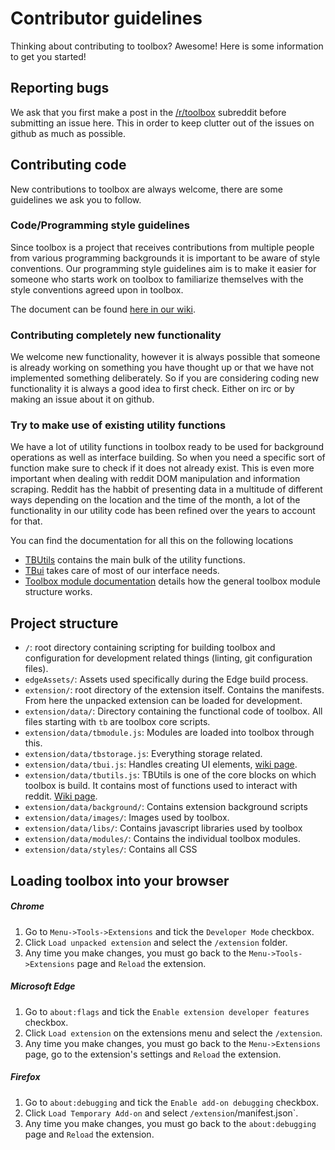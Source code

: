 # Contributor guidelines

Thinking about contributing to toolbox? Awesome! Here is some information to get you started! 

## Reporting bugs 

We ask that you first make a post in the [/r/toolbox](https://www.reddit.com/r/toolbox) subreddit before submitting an issue here. This in order to keep clutter out of the issues on github as much as possible. 

## Contributing code 

New contributions to toolbox are always welcome, there are some guidelines we ask you to follow. 

### Code/Programming style guidelines 

Since toolbox is a project that receives contributions from multiple people from various programming backgrounds it is important to be aware of style conventions. Our programming style guidelines aim is to make it easier for someone who starts work on toolbox to familiarize themselves with the style conventions agreed upon in toolbox.

The document can be found [here in our wiki](https://github.com/toolbox-team/reddit-moderator-toolbox/wiki/Programming-style-guide).

### Contributing completely new functionality 

We welcome new functionality, however it is always possible that someone is already working on something you have thought up or that we have not implemented something deliberately. So if you are considering coding new functionality it is always a good idea to first check. Either on irc or by making an issue about it on github. 

### Try to make use of existing utility functions

We have a lot of utility functions in toolbox ready to be used for background operations as well as interface building. So when you need a specific sort of function make sure to check if it does not already exist. This is even more important when dealing with reddit DOM manipulation and information scraping. Reddit has the habbit of presenting data in a multitude of different ways depending on the location and the time of the month, a lot of the functionality in our utility code has been refined over the years to account for that.

You can find the documentation for all this on the following locations 

- [TBUtils](https://github.com/toolbox-team/reddit-moderator-toolbox/wiki/TBUtils-function-calls) contains the main bulk of the utility functions. 
- [TBui](https://github.com/toolbox-team/reddit-moderator-toolbox/wiki/TBui-function-class) takes care of most of our interface needs. 
- [Toolbox module documentation](https://github.com/toolbox-team/reddit-moderator-toolbox/wiki/Toolbox-module-notes) details how the general toolbox module structure works. 


## Project structure

- `/`: root directory containing scripting for building toolbox and configuration for development related things (linting, git configuration files). 
- `edgeAssets/`: Assets used specifically during the Edge build process. 
- `extension/`: root directory of the extension itself. Contains the manifests. From here the unpacked extension can be loaded for development. 
- `extension/data/`: Directory containing the functional code of toolbox. All files starting with `tb` are toolbox core scripts.
- `extension/data/tbmodule.js`: Modules are loaded into toolbox through this.
- `extension/data/tbstorage.js`: Everything storage related. 
- `extension/data/tbui.js`: Handles creating UI elements, [wiki page](https://github.com/toolbox-team/reddit-moderator-toolbox/wiki/TBui-function-class).
- `extension/data/tbutils.js`: TBUtils is one of the core blocks on which toolbox is build. It contains most of functions used to interact with reddit. [Wiki page](https://github.com/toolbox-team/reddit-moderator-toolbox/wiki/TBUtils-function-calls).
- `extension/data/background/`: Contains extension background scripts
- `extension/data/images/`: Images used by toolbox.
- `extension/data/libs/`: Contains javascript libraries used by toolbox
- `extension/data/modules/`: Contains the individual toolbox modules. 
- `extension/data/styles/`: Contains all CSS


## Loading toolbox into your browser

##### Chrome

1. Go to `Menu->Tools->Extensions` and tick the `Developer Mode` checkbox.
1. Click `Load unpacked extension` and select the `/extension` folder.
1. Any time you make changes, you must go back to the `Menu->Tools->Extensions` page and `Reload` the extension.

##### Microsoft Edge

1. Go to `about:flags` and tick the `Enable extension developer features` checkbox.
1. Click `Load extension` on the extensions menu and select the `/extension`.
1. Any time you make changes, you must go back to the `Menu->Extensions` page, go to the extension's settings and `Reload` the extension.

##### Firefox

1. Go to `about:debugging` and tick the `Enable add-on debugging` checkbox.
1. Click `Load Temporary Add-on` and select `/extension`/manifest.json`.
1. Any time you make changes, you must go back to the `about:debugging` page and `Reload` the extension.
